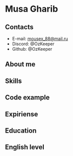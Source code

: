 # Musa Gharib

## Contacts
* E-mail: mousex_88@mail.ru
* Discord: @OzKeeper
* Github: @OzKeeper

## About me

## Skills

## Code example

## Expiriense

## Education

## English level
